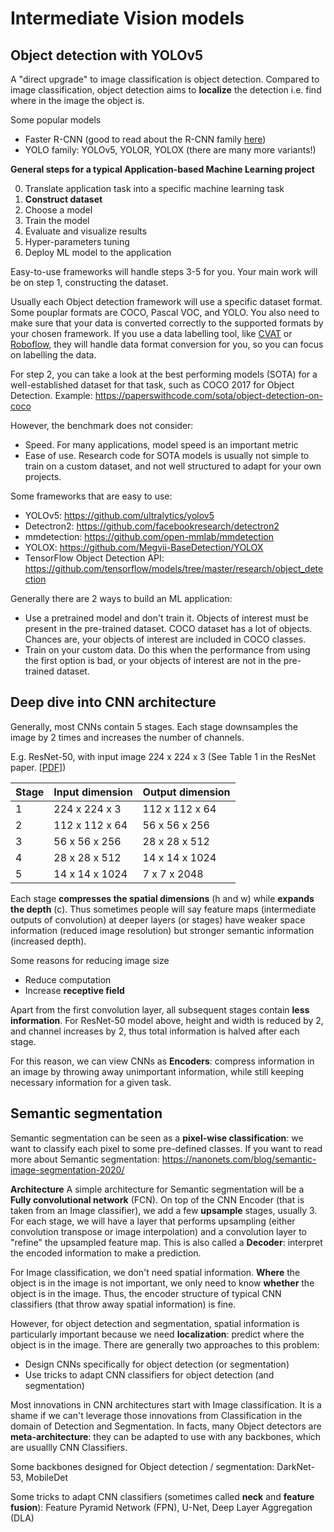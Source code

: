 # Intermediate Vision models

## Object detection with YOLOv5

A "direct upgrade" to image classification is object detection. Compared to image classification, object detection aims to **localize** the detection i.e. find where in the image the object is.

Some popular models

- Faster R-CNN (good to read about the R-CNN family [here](https://lilianweng.github.io/lil-log/2017/12/31/object-recognition-for-dummies-part-3.html))
- YOLO family: YOLOv5, YOLOR, YOLOX (there are many more variants!)

**General steps for a typical Application-based Machine Learning project**

0. Translate application task into a specific machine learning task
1. **Construct dataset**
2. Choose a model
3. Train the model
4. Evaluate and visualize results
5. Hyper-parameters tuning
6. Deploy ML model to the application

Easy-to-use frameworks will handle steps 3-5 for you. Your main work will be on step 1, constructing the dataset.

Usually each Object detection framework will use a specific dataset format. Some pouplar formats are COCO, Pascal VOC, and YOLO. You also need to make sure that your data is converted correctly to the supported formats by your chosen framework. If you use a data labelling tool, like [CVAT](https://github.com/openvinotoolkit/cvat) or [Roboflow](https://roboflow.com/), they will handle data format conversion for you, so you can focus on labelling the data.

For step 2, you can take a look at the best performing models (SOTA) for a well-established dataset for that task, such as COCO 2017 for Object Detection. Example: https://paperswithcode.com/sota/object-detection-on-coco

However, the benchmark does not consider:

- Speed. For many applications, model speed is an important metric
- Ease of use. Research code for SOTA models is usually not simple to train on a custom dataset, and not well structured to adapt for your own projects.

Some frameworks that are easy to use:

- YOLOv5: https://github.com/ultralytics/yolov5
- Detectron2: https://github.com/facebookresearch/detectron2
- mmdetection: https://github.com/open-mmlab/mmdetection
- YOLOX: https://github.com/Megvii-BaseDetection/YOLOX
- TensorFlow Object Detection API: https://github.com/tensorflow/models/tree/master/research/object_detection

Generally there are 2 ways to build an ML application:

- Use a pretrained model and don't train it. Objects of interest must be present in the pre-trained dataset. COCO dataset has a lot of objects. Chances are, your objects of interest are included in COCO classes.
- Train on your custom data. Do this when the performance from using the first option is bad, or your objects of interest are not in the pre-trained dataset.

## Deep dive into CNN architecture

Generally, most CNNs contain 5 stages. Each stage downsamples the image by 2 times and increases the number of channels.

E.g. ResNet-50, with input image 224 x 224 x 3 (See Table 1 in the ResNet paper. [[PDF](https://arxiv.org/pdf/1512.03385.pdf)])

Stage | Input dimension | Output dimension
------|-----------------|-----------------
1 | 224 x 224 x 3 | 112 x 112 x 64
2 | 112 x 112 x 64 | 56 x 56 x 256
3 | 56 x 56 x 256 | 28 x 28 x 512
4 | 28 x 28 x 512 | 14 x 14 x 1024
5 | 14 x 14 x 1024 | 7 x 7 x 2048

Each stage **compresses the spatial dimensions** (h and w) while **expands the depth** (c). Thus sometimes people will say feature maps (intermediate outputs of convolution) at deeper layers (or stages) have weaker space information (reduced image resolution) but stronger semantic information (increased depth).

Some reasons for reducing image size

- Reduce computation
- Increase **receptive field**

Apart from the first convolution layer, all subsequent stages contain **less information**. For ResNet-50 model above, height and width is reduced by 2, and channel increases by 2, thus total information is halved after each stage.

For this reason, we can view CNNs as **Encoders**: compress information in an image by throwing away unimportant information, while still keeping necessary information for a given task.

## Semantic segmentation

Semantic segmentation can be seen as a **pixel-wise classification**: we want to classify each pixel to some pre-defined classes. If you want to read more about Semantic segmentation: https://nanonets.com/blog/semantic-image-segmentation-2020/

**Architecture** A simple architecture for Semantic segmentation will be a **Fully convolutional network** (FCN). On top of the CNN Encoder (that is taken from an Image classifier), we add a few **upsample** stages, usually 3. For each stage, we will have a layer that performs upsampling (either convolution transpose or image interpolation) and a convolution layer to "refine" the upsampled feature map. This is also called a **Decoder**: interpret the encoded information to make a prediction.

For Image classification, we don't need spatial information. **Where** the object is in the image is not important, we only need to know **whether** the object is in the image. Thus, the encoder structure of typical CNN classifiers (that throw away spatial information) is fine.

However, for object detection and segmentation, spatial information is particularly important because we need **localization**: predict where the object is in the image. There are generally two approaches to this problem:

- Design CNNs specifically for object detection (or segmentation)
- Use tricks to adapt CNN classifiers for object detection (and segmentation)

Most innovations in CNN architectures start with Image classification. It is a shame if we can't leverage those innovations from Classification in the domain of Detection and Segmentation. In facts, many Object detectors are **meta-architecture**: they can be adapted to use with any backbones, which are usuallly CNN Classifiers.

Some backbones designed for Object detection / segmentation: DarkNet-53, MobileDet

Some tricks to adapt CNN classifiers (sometimes called **neck** and **feature fusion**): Feature Pyramid Network (FPN), U-Net, Deep Layer Aggregation (DLA)


